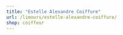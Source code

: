 ```yaml
---
title: "Estelle Alexandre Coiffure"
url: /limours/estelle-alexandre-coiffure/
shop: coiffeur
---
```

